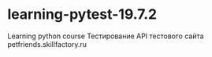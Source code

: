 # learning-pytest-19.7.2
Learning python course
Тестирование API тестового сайта petfriends.skillfactory.ru
